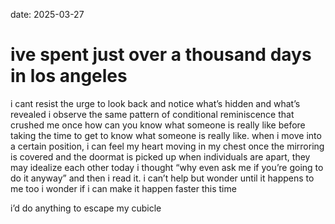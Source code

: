 date: 2025-03-27

# ive spent just over a thousand days in los angeles
i cant resist the urge to look back and notice
what’s hidden and what’s revealed
i observe the same pattern of conditional reminiscence that crushed me once
how can you know what someone is really like before taking the time to get to know what someone is really like. when i move into a certain position, i can feel my heart moving in my chest
once the mirroring is covered and the doormat is picked up
when individuals are apart, they may idealize each other
today i thought “why even ask me if you’re going to do it anyway” and then i read it.
i can’t help but 
  wonder until it happens to me too
i wonder if i can make it happen faster this time

i’d do anything to escape my cubicle